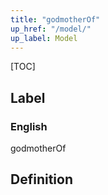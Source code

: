 ```yaml
---
title: "godmotherOf"
up_href: "/model/"
up_label: Model
---
```


[TOC]

## Label

### English
godmotherOf


## Definition



    

